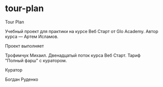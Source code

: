 # tour-plan

Tour Plan

Учебный проект для практики на курсе Веб Старт от Glo Academy. Автор курса — Артем Исламов.

Проект выполняет

Трофимчук Михаил. Двенадцатый поток курса Веб Старт. Тариф "Полный фарш" с куратором.

Куратор

Богдан Руденко
